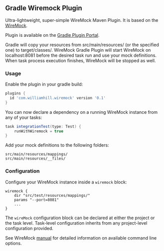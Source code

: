 ## Gradle Wiremock Plugin ##

Ultra-lightweight, super-simple WireMock Maven Plugin. It is based on the [WireMock](http://wiremock.org/docs/running-standalone/).

Plugin is available on the [Gradle Plugin Portal](https://plugins.gradle.org/plugin/com.williamhill.wiremock).


Gradle will copy your resources from src/main/resources/ (or the specified one) to target/classes/. WireMock Gradle Plugin will start WireMock on localhost:8081 before the desired task run and use your mock definitions. When task process execution finishes, WireMock will be stopped as well.

### Usage ###

Enable the plugin in your gradle build:

```groovy
plugins {
  id 'com.williamhill.wiremock' version '0.1'
}
```

You can now declare a dependency on a running WireMock instance from any of your tasks:

```groovy
task integrationTest(type: Test) {
    runWithWiremock = true
}
```

Add your mock definitions to the following folders:
```
src/main/resources/mappings/
src/main/resources/__files/
```

### Configuration ###

Configure your WireMock instance inside a ```wiremock``` block:

```
wiremock {
    dir "src/test/resources/mappings/"
    params "--port=8081"
    ...
}
```

The `wireMock` configuration block can be declared at either the project or the task level. Task-level configuration inherits from any project-level configuration provided.

See WireMock [manual](http://wiremock.org/docs/running-standalone/) for detailed information on available command line options.
```
